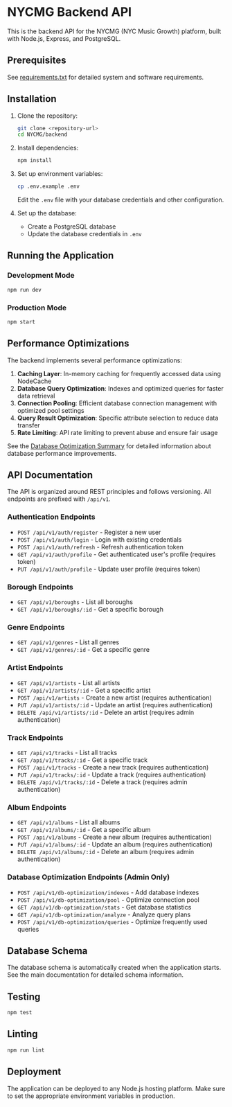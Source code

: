 # NYCMG Backend API

This is the backend API for the NYCMG (NYC Music Growth) platform, built with Node.js, Express, and PostgreSQL.

## Prerequisites

See [requirements.txt](requirements.txt) for detailed system and software requirements.

## Installation

1. Clone the repository:
   ```bash
   git clone <repository-url>
   cd NYCMG/backend
   ```

2. Install dependencies:
   ```bash
   npm install
   ```

3. Set up environment variables:
   ```bash
   cp .env.example .env
   ```
   Edit the `.env` file with your database credentials and other configuration.

4. Set up the database:
   - Create a PostgreSQL database
   - Update the database credentials in `.env`

## Running the Application

### Development Mode
```bash
npm run dev
```

### Production Mode
```bash
npm start
```

## Performance Optimizations

The backend implements several performance optimizations:

1. **Caching Layer**: In-memory caching for frequently accessed data using NodeCache
2. **Database Query Optimization**: Indexes and optimized queries for faster data retrieval
3. **Connection Pooling**: Efficient database connection management with optimized pool settings
4. **Query Result Optimization**: Specific attribute selection to reduce data transfer
5. **Rate Limiting**: API rate limiting to prevent abuse and ensure fair usage

See the [Database Optimization Summary](../docs/db_optimization_summary.md) for detailed information about database performance improvements.

## API Documentation

The API is organized around REST principles and follows versioning. All endpoints are prefixed with `/api/v1`.

### Authentication Endpoints
- `POST /api/v1/auth/register` - Register a new user
- `POST /api/v1/auth/login` - Login with existing credentials
- `POST /api/v1/auth/refresh` - Refresh authentication token
- `GET /api/v1/auth/profile` - Get authenticated user's profile (requires token)
- `PUT /api/v1/auth/profile` - Update user profile (requires token)

### Borough Endpoints
- `GET /api/v1/boroughs` - List all boroughs
- `GET /api/v1/boroughs/:id` - Get a specific borough

### Genre Endpoints
- `GET /api/v1/genres` - List all genres
- `GET /api/v1/genres/:id` - Get a specific genre

### Artist Endpoints
- `GET /api/v1/artists` - List all artists
- `GET /api/v1/artists/:id` - Get a specific artist
- `POST /api/v1/artists` - Create a new artist (requires authentication)
- `PUT /api/v1/artists/:id` - Update an artist (requires authentication)
- `DELETE /api/v1/artists/:id` - Delete an artist (requires admin authentication)

### Track Endpoints
- `GET /api/v1/tracks` - List all tracks
- `GET /api/v1/tracks/:id` - Get a specific track
- `POST /api/v1/tracks` - Create a new track (requires authentication)
- `PUT /api/v1/tracks/:id` - Update a track (requires authentication)
- `DELETE /api/v1/tracks/:id` - Delete a track (requires admin authentication)

### Album Endpoints
- `GET /api/v1/albums` - List all albums
- `GET /api/v1/albums/:id` - Get a specific album
- `POST /api/v1/albums` - Create a new album (requires authentication)
- `PUT /api/v1/albums/:id` - Update an album (requires authentication)
- `DELETE /api/v1/albums/:id` - Delete an album (requires admin authentication)

### Database Optimization Endpoints (Admin Only)
- `POST /api/v1/db-optimization/indexes` - Add database indexes
- `POST /api/v1/db-optimization/pool` - Optimize connection pool
- `GET /api/v1/db-optimization/stats` - Get database statistics
- `GET /api/v1/db-optimization/analyze` - Analyze query plans
- `POST /api/v1/db-optimization/queries` - Optimize frequently used queries

## Database Schema

The database schema is automatically created when the application starts. See the main documentation for detailed schema information.

## Testing

```bash
npm test
```

## Linting

```bash
npm run lint
```

## Deployment

The application can be deployed to any Node.js hosting platform. Make sure to set the appropriate environment variables in production.